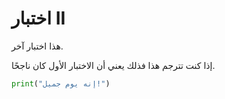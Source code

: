 # اختبار II

هذا اختبار آخر.

إذا كنت تترجم هذا فذلك يعني أن الاختبار الأول كان ناجحًا.

``` python
print("إنه يوم جميل!")
```
